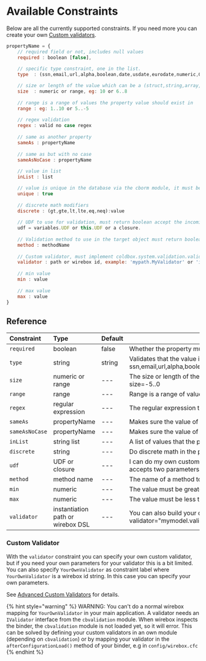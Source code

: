 # Available Constraints

Below are all the currently supported constraints. If you need more you can create your own [Custom validators](../../advanced/custom-validators.md).

```javascript
propertyName = {
	// required field or not, includes null values
	required : boolean [false],
	
	// specific type constraint, one in the list.
	type  : (ssn,email,url,alpha,boolean,date,usdate,eurodate,numeric,GUID,UUID,integer,string,telephone,zipcode,ipaddress,creditcard,binary,component,query,struct,json,xml),

	// size or length of the value which can be a (struct,string,array,query)
	size  : numeric or range, eg: 10 or 6..8
	
	// range is a range of values the property value should exist in
	range : eg: 1..10 or 5..-5
	
	// regex validation
	regex : valid no case regex
	
	// same as another property
	sameAs : propertyName
	
	// same as but with no case
	sameAsNoCase : propertyName
	
	// value in list
	inList : list

	// value is unique in the database via the cborm module, it must be installed
	unique : true
	
	// discrete math modifiers
	discrete : (gt,gte,lt,lte,eq,neq):value
	
	// UDF to use for validation, must return boolean accept the incoming value and target object, validate(value,target):boolean
	udf = variables.UDF or this.UDF or a closure.
	
	// Validation method to use in the target object must return boolean accept the incoming value and target object 
	method : methodName
	
	// Custom validator, must implement coldbox.system.validation.validators.IValidator
	validator : path or wirebox id, example: 'mypath.MyValidator' or 'id:MyValidator'
	
	// min value
	min : value
	
	// max value
	max : value
}
```

## Reference

| Constraint | Type | Default |  |
| :--- | :--- | :--- | :--- |
| `required` | boolean | false | Whether the property must have a non-null value |
| `type` | string | string |  Validates that the value is of a certain format type. Our included types are: ssn,email,url,alpha,boolean,date,usdate,eurodate,numeric,GUID,UUID,integer,string,telephone,zipcode,ipaddress,creditcard,binary,component,query,struct,json,xml |
| `size` |  numeric or range | --- | The size or length of the value which can be a struct, string, array, or query. The value can be a single numeric value or our cool ranges. Ex: size=4, size=6..8, size=-5..0 |
| `range` | range | --- | Range is a range of values the property value should exist in. Ex: range=1..10, range=6..8 |
| `regex` | regular expression | --- | The regular expression to try and match the value with for validation. This is a no case regex check. |
| `sameAs` | propertyName | --- | Makes sure the value of the constraint is the same as the value of another property in the object. This is a case sensitive check. |
| `sameAsNoCase` | propertyName | --- | Makes sure the value of the constraint is the same as the value of another property in the object with no case sensitivity. |
| `inList` | string list | --- | A list of values that the property value must exist in |
| `discrete` | string | --- | Do discrete math in the property value. The valid values are: eq,neq,lt,lte,gt,gte. Example: discrete="eq:4" or discrete="lte:10" |
| `udf` | UDF or closure | --- | I can do my own custom validation by doing an inline closure \(CF 10 or Railo only\) or a pointer to a custom defined function. The function must return boolean and accepts two parameters: value and target. |
| `method` | method name | --- | The name of a method to call in the target object for validation. The function must return boolean and accepts two parameters: value and target. |
| `min` | numeric | --- | The value must be greater than or equal to this minimum value |
| `max` | numeric | --- | The value must be less than or equal to this maximum value |
| `validator` | instantiation path or wirebox DSL | --- | You can also build your own validators instead of our internal ones. This value will be the instantiation path to the validator or a wirebox id string. Example: validator="mymodel.validators.MyValidator", validator="id:MyValidator" |

### Custom Validator

With the `validator` constraint you can specify your own custom validator, but if you need your own parameters for your validator this is a bit limited. You can also specify `YourOwnValidator` as constraint label where `YourOwnValidator` is a wirebox id string. In this  case you can specify your own parameters. 

See [Advanced Custom Validators](../../advanced/advanced-custom-validators.md) for details.

{% hint style="warning" %}
WARNING: You can't do a normal wirebox mapping for `YourOwnValidator` in your main application. A validator needs an `IValidator` interface from the `cbvalidation` module. When wirebox inspects the binder, the `cbvalidation` module is not loaded yet, so it will error. This can be solved by defining your custom validators in an own module \(depending on `cbvalidation`\) or by mapping your validator in the `afterConfigurationLoad()` method of your binder, e.g in `config/wirebox.cfc`
{% endhint %}



